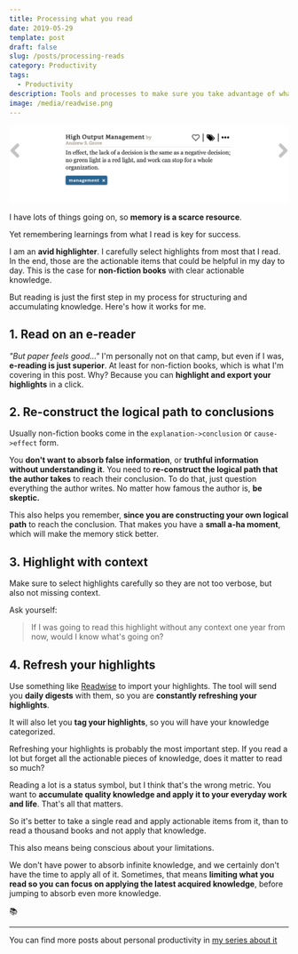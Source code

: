 ```yaml
---
title: Processing what you read
date: 2019-05-29
template: post
draft: false
slug: /posts/processing-reads
category: Productivity
tags:
  - Productivity
description: Tools and processes to make sure you take advantage of what you read
image: /media/readwise.png
---
```


![ReadWise](/media/readwise.png)

I have lots of things going on, so **memory is a scarce resource**.

Yet remembering learnings from what I read is key for success.

I am an **avid highlighter**. I carefully select highlights from most that I read. In the end, those are the actionable items that could be helpful in my day to day. This is the case for **non-fiction books** with clear actionable knowledge.

But reading is just the first step in my process for structuring and accumulating knowledge. Here's how it works for me.



## 1. Read on an e-reader

*"But paper feels good…"* I'm personally not on that camp, but even if I was, **e-reading is just superior**. At least for non-fiction books, which is what I'm covering in this post. Why? Because you can **highlight and export your highlights** in a click.



## 2. Re-construct the logical path to conclusions

Usually non-fiction books come in the `explanation->conclusion` or `cause->effect` form.

You **don't want to absorb false information**, or **truthful information without understanding it**. You need to **re-construct the logical path that the author takes** to reach their conclusion. To do that, just question everything the author writes. No matter how famous the author is, **be skeptic.**

This also helps you remember, **since you are constructing your own logical path** to reach the conclusion. That makes you have a **small a-ha moment**, which will make the memory stick better.



## 3. Highlight with context

Make sure to select highlights carefully so they are not too verbose, but also not missing context.

Ask yourself:

> If I was going to read this highlight without any context one year from now, would I know what's going on?



## 4. Refresh your highlights

Use something like [Readwise](https://readwise.io) to import your highlights. The tool will send you **daily digests** with them, so you are **constantly refreshing your highlights**.

It will also let you **tag your highlights**, so you will have your knowledge categorized.

Refreshing your highlights is probably the most important step. If you read a lot but forget all the actionable pieces of knowledge, does it matter to read so much?

Reading a lot is a status symbol, but I think that's the wrong metric. You want to **accumulate quality knowledge and apply it to your everyday work and life**. That's all that matters.

So it's better to take a single read and apply actionable items from it, than to read a thousand books and not apply that knowledge.

This also means being conscious about your limitations.

We don't have power to absorb infinite knowledge, and we certainly don't have the time to apply all of it. Sometimes, that means **limiting what you read so you can focus on applying the latest acquired knowledge**, before jumping to absorb even more knowledge. 

📚

---

You can find more posts about personal productivity in [my series about it](https://blog.luisivan.net/a-series-on-personal-productivity-640397638e8)